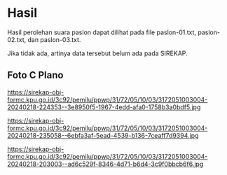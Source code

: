 # Hasil

Hasil perolehan suara paslon dapat dilihat pada file paslon-01.txt, paslon-02.txt, dan paslon-03.txt.

Jika tidak ada, artinya data tersebut belum ada pada SIREKAP.

## Foto C Plano

https://sirekap-obj-formc.kpu.go.id/3c92/pemilu/ppwp/31/72/05/10/03/3172051003004-20240218-224353--3e8950f5-1967-4edd-afa0-1758b3a0bdf5.jpg

https://sirekap-obj-formc.kpu.go.id/3c92/pemilu/ppwp/31/72/05/10/03/3172051003004-20240218-235058--6ebfa3af-5ead-4539-b136-7ceaff7d9394.jpg

https://sirekap-obj-formc.kpu.go.id/3c92/pemilu/ppwp/31/72/05/10/03/3172051003004-20240218-203003--ad6c529f-8346-4d71-b6d4-3c9f0bbcb6f6.jpg
